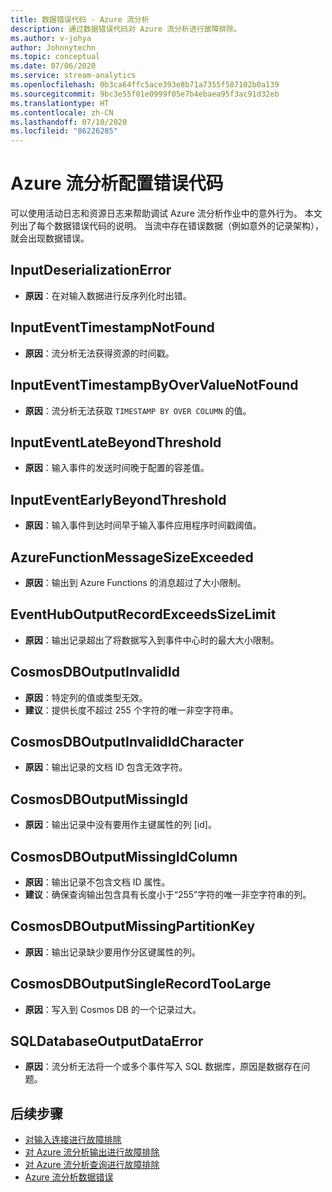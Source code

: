 ```yaml
---
title: 数据错误代码 - Azure 流分析
description: 通过数据错误代码对 Azure 流分析进行故障排除。
ms.author: v-johya
author: Johnnytechn
ms.topic: conceptual
ms.date: 07/06/2020
ms.service: stream-analytics
ms.openlocfilehash: 0b3ca64ffc5ace393e8b71a7355f587102b0a139
ms.sourcegitcommit: 9bc3e55f01e0999f05e7b4ebaea95f3ac91d32eb
ms.translationtype: HT
ms.contentlocale: zh-CN
ms.lasthandoff: 07/10/2020
ms.locfileid: "86226285"
---
```

# <a name="azure-stream-analytics-configuration-error-codes"></a>Azure 流分析配置错误代码

可以使用活动日志和资源日志来帮助调试 Azure 流分析作业中的意外行为。 本文列出了每个数据错误代码的说明。 当流中存在错误数据（例如意外的记录架构），就会出现数据错误。

## <a name="inputdeserializationerror"></a>InputDeserializationError

* **原因**：在对输入数据进行反序列化时出错。

## <a name="inputeventtimestampnotfound"></a>InputEventTimestampNotFound

* **原因**：流分析无法获得资源的时间戳。 

## <a name="inputeventtimestampbyovervaluenotfound"></a>InputEventTimestampByOverValueNotFound

* **原因**：流分析无法获取 `TIMESTAMP BY OVER COLUMN` 的值。

## <a name="inputeventlatebeyondthreshold"></a>InputEventLateBeyondThreshold

* **原因**：输入事件的发送时间晚于配置的容差值。

## <a name="inputeventearlybeyondthreshold"></a>InputEventEarlyBeyondThreshold

* **原因**：输入事件到达时间早于输入事件应用程序时间戳阈值。

## <a name="azurefunctionmessagesizeexceeded"></a>AzureFunctionMessageSizeExceeded

* **原因**：输出到 Azure Functions 的消息超过了大小限制。

## <a name="eventhuboutputrecordexceedssizelimit"></a>EventHubOutputRecordExceedsSizeLimit

* **原因**：输出记录超出了将数据写入到事件中心时的最大大小限制。

## <a name="cosmosdboutputinvalidid"></a>CosmosDBOutputInvalidId

* **原因**：特定列的值或类型无效。
* **建议**：提供长度不超过 255 个字符的唯一非空字符串。

## <a name="cosmosdboutputinvalididcharacter"></a>CosmosDBOutputInvalidIdCharacter

* **原因**：输出记录的文档 ID 包含无效字符。

## <a name="cosmosdboutputmissingid"></a>CosmosDBOutputMissingId

* **原因**：输出记录中没有要用作主键属性的列 \[id]。

## <a name="cosmosdboutputmissingidcolumn"></a>CosmosDBOutputMissingIdColumn

* **原因**：输出记录不包含文档 ID 属性。 
* **建议**：确保查询输出包含具有长度小于“255”字符的唯一非空字符串的列。

## <a name="cosmosdboutputmissingpartitionkey"></a>CosmosDBOutputMissingPartitionKey

* **原因**：输出记录缺少要用作分区键属性的列。

## <a name="cosmosdboutputsinglerecordtoolarge"></a>CosmosDBOutputSingleRecordTooLarge

* **原因**：写入到 Cosmos DB 的一个记录过大。

## <a name="sqldatabaseoutputdataerror"></a>SQLDatabaseOutputDataError

* **原因**：流分析无法将一个或多个事件写入 SQL 数据库，原因是数据存在问题。

## <a name="next-steps"></a>后续步骤

* [对输入连接进行故障排除](stream-analytics-troubleshoot-input.md)
* [对 Azure 流分析输出进行故障排除](stream-analytics-troubleshoot-output.md)
* [对 Azure 流分析查询进行故障排除](stream-analytics-troubleshoot-query.md)
* [Azure 流分析数据错误](data-errors.md)

